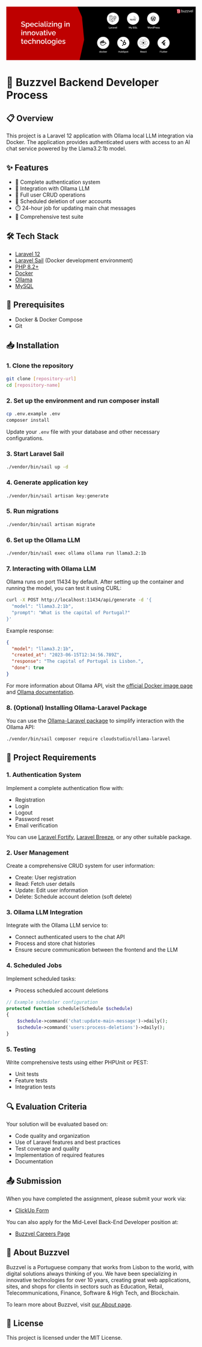![Buzzvel](/.github/profile/banner/buzzvel-banner.png)

# 🚀 Buzzvel Backend Developer Process

## 📋 Overview

This project is a Laravel 12 application with Ollama local LLM integration via Docker. The application provides authenticated users with access to an AI chat service powered by the Llama3.2:1b model.

## ✨ Features

- 🔐 Complete authentication system
- 🤖 Integration with Ollama LLM
- 👤 Full user CRUD operations
- 🔄 Scheduled deletion of user accounts
- ⏱️ 24-hour job for updating main chat messages
- 🧪 Comprehensive test suite

## 🛠️ Tech Stack

- [Laravel 12](https://laravel.com/docs/12.x)
- [Laravel Sail](https://laravel.com/docs/12.x/sail) (Docker development environment)
- [PHP 8.2+](https://www.php.net/releases/8.2/en.php)
- [Docker](https://docs.docker.com/get-started/)
- [Ollama](https://hub.docker.com/r/ollama/ollama)
- [MySQL](https://dev.mysql.com/doc/)

## 🚦 Prerequisites

- Docker & Docker Compose
- Git

## 📥 Installation

### 1. Clone the repository

```bash
git clone [repository-url]
cd [repository-name]
```

### 2. Set up the environment and run composer install

```bash
cp .env.example .env
composer install
```

Update your `.env` file with your database and other necessary configurations.

### 3. Start Laravel Sail

```bash
./vendor/bin/sail up -d
```

### 4. Generate application key

```bash
./vendor/bin/sail artisan key:generate
```

### 5. Run migrations

```bash
./vendor/bin/sail artisan migrate
```

### 6. Set up the Ollama LLM

```bash
./vendor/bin/sail exec ollama ollama run llama3.2:1b
```

### 7. Interacting with Ollama LLM

Ollama runs on port 11434 by default. After setting up the container and running the model, you can test it using CURL:

```bash
curl -X POST http://localhost:11434/api/generate -d '{
  "model": "llama3.2:1b",
  "prompt": "What is the capital of Portugal?"
}'
```

Example response:
```json
{
  "model": "llama3.2:1b",
  "created_at": "2023-06-15T12:34:56.789Z",
  "response": "The capital of Portugal is Lisbon.",
  "done": true
}
```

For more information about Ollama API, visit the [official Docker image page](https://hub.docker.com/r/ollama/ollama) and [Ollama documentation](https://github.com/ollama/ollama).

### 8. (Optional) Installing Ollama-Laravel Package

You can use the [Ollama-Laravel package](https://github.com/cloudstudio/ollama-laravel) to simplify interaction with the Ollama API:

```bash
./vendor/bin/sail composer require cloudstudio/ollama-laravel
```

## 🧩 Project Requirements

### 1. Authentication System

Implement a complete authentication flow with:
- Registration
- Login
- Logout
- Password reset
- Email verification

You can use [Laravel Fortify](https://laravel.com/docs/12.x/fortify), [Laravel Breeze](https://laravel.com/docs/12.x/starter-kits#laravel-breeze), or any other suitable package.

### 2. User Management

Create a comprehensive CRUD system for user information:
- Create: User registration
- Read: Fetch user details
- Update: Edit user information
- Delete: Schedule account deletion (soft delete)

### 3. Ollama LLM Integration

Integrate with the Ollama LLM service to:
- Connect authenticated users to the chat API
- Process and store chat histories
- Ensure secure communication between the frontend and the LLM

### 4. Scheduled Jobs

Implement scheduled tasks:
- Process scheduled account deletions

```php
// Example scheduler configuration
protected function schedule(Schedule $schedule)
{
    $schedule->command('chat:update-main-message')->daily();
    $schedule->command('users:process-deletions')->daily();
}
```

### 5. Testing

Write comprehensive tests using either PHPUnit or PEST:
- Unit tests
- Feature tests
- Integration tests

## 🔍 Evaluation Criteria

Your solution will be evaluated based on:
- Code quality and organization
- Use of Laravel features and best practices
- Test coverage and quality
- Implementation of required features
- Documentation

## 📤 Submission

When you have completed the assignment, please submit your work via:

- [ClickUp Form](https://forms.clickup.com/6647387/f/6avjv-18455/PLUYAZ40HA3XTQOEFW)

You can also apply for the Mid-Level Back-End Developer position at:

- [Buzzvel Careers Page](https://buzzvel.com/careers/mid-level-back-end-developer)

## 🏢 About Buzzvel

Buzzvel is a Portuguese company that works from Lisbon to the world, with digital solutions always thinking of you. We have been specializing in innovative technologies for over 10 years, creating great web applications, sites, and shops for clients in sectors such as Education, Retail, Telecommunications, Finance, Software & High Tech, and Blockchain.

To learn more about Buzzvel, visit [our About page](https://buzzvel.com/about).

## 📝 License

This project is licensed under the MIT License.
